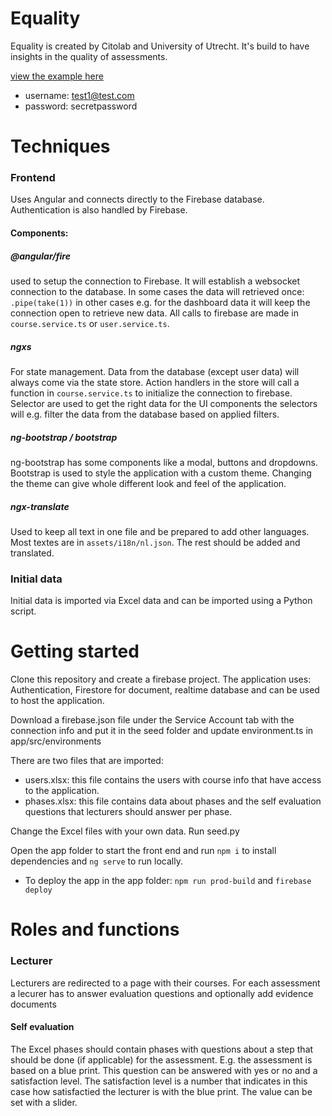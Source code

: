 # Equality
 
Equality is created by Citolab and University of Utrecht.
It's build to have insights in the quality of assessments.

<a href="https://equality-opensource.firebaseapp.com/">view the example here </a>
- username: test1@test.com
- password: secretpassword

# Techniques

### Frontend
Uses Angular and connects directly to the Firebase database. Authentication is also handled by Firebase.

#### Components: 

##### @angular/fire
used to setup the connection to Firebase. It will establish a websocket connection to the database. In some cases the data will retrieved once: `.pipe(take(1))` in other cases e.g. for the dashboard data it will keep the connection open to retrieve new data. All calls to firebase are made in `course.service.ts` or `user.service.ts`.

##### ngxs
For state management. Data from the database (except user data) will always come via the state store. Action handlers in the store will call a function in `course.service.ts` to initialize the connection to firebase. Selector are used to get the right data for the UI components the selectors will e.g. filter the data from the database based on applied filters.

#####  ng-bootstrap / bootstrap
ng-bootstrap has some components like a modal, buttons and dropdowns. Bootstrap is used to style the application with a custom theme. Changing the theme can give whole different look and feel of the application.

##### ngx-translate
Used to keep all text in one file and be prepared to add other languages. Most textes are in `assets/i18n/nl.json`. The rest should be added and translated.

### Initial data
Initial data is imported via Excel data and can be imported using a Python script.

# Getting started
Clone this repository and create a firebase project. The application uses: Authentication, Firestore for document, realtime database and can be used to host the application.

Download a firebase.json file under the Service Account tab with the connection info and put it in the seed folder and update environment.ts in app/src/environments

There are two files that are imported: 
- users.xlsx: this file contains the users with course info that have access to the application.
- phases.xlsx: this file contains data about phases and the self evaluation questions that lecturers should answer per phase.

Change the Excel files with your own data.
Run seed.py

Open the app folder to start the front end and run `npm i` to install dependencies and `ng serve` to run locally.

- To deploy the app in the app folder: `npm run prod-build` and `firebase deploy`  

# Roles and functions

### Lecturer
Lecturers are redirected to a page with their courses. For each assessment a lecurer has to answer evaluation questions and optionally add evidence documents

#### Self evaluation
The Excel phases should contain phases with questions about a step that should be done (if applicable) for the assessment. E.g. the assessment is based on a blue print. This question can be answered with yes or no and a satisfaction level. The satisfaction level is a number that indicates in this case how satisfactied the lecturer is with the blue print. The value can be set with a slider.
